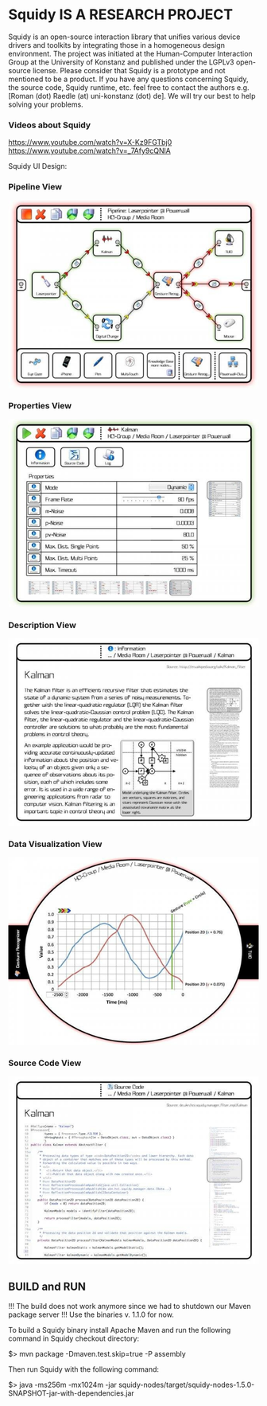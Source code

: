 # Squidy IS A RESEARCH PROJECT #

Squidy is an open-source interaction library that unifies various device drivers and toolkits by integrating those in a homogeneous design environment. The project was initiated at the Human-Computer Interaction Group at the University of Konstanz and published under the LGPLv3 open-source license. Please consider that Squidy is a prototype and not mentioned to be a product. If you have any questions concerning Squidy, the source code, Squidy runtime, etc. feel free to contact the authors e.g. [Roman (dot) Raedle (at) uni-konstanz (dot) de]. We will try our best to help solving your problems.

### Videos about Squidy ###

https://www.youtube.com/watch?v=X-Kz9FGTbj0
https://www.youtube.com/watch?v=_7Afy9cQNlA

Squidy UI Design:

### Pipeline View ###

![Image of Pipeline](images/pipeline.jpg)

### Properties View ###

![Image of Properties](images/properties.jpg)

### Description View ###

![Image of Description](images/description.jpg)

### Data Visualization View ###

![Image of Data Visualization](images/data-visualization.jpg)

### Source Code View ###

![Image of Source Code](images/source-code.jpg)

## BUILD and RUN ##

!!! The build does not work anymore since we had to shutdown our Maven package server !!! Use the binaries v. 1.1.0 for now.

To build a Squidy binary install Apache Maven and run the following command in Squidy checkout directory:

$> mvn package -Dmaven.test.skip=true -P assembly

Then run Squidy with the following command:

$> java -ms256m -mx1024m -jar squidy-nodes/target/squidy-nodes-1.5.0-SNAPSHOT-jar-with-dependencies.jar
